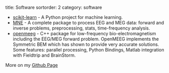 title: Software
sortorder: 2
category: software

- [scikit-learn](http://scikit-learn.org) - A Python project for machine learning.
- [MNE](http://martinos.org/mne) - A complete package to process EEG and MEG data: forward and inverse problems, preprocessing, stats, time-frequency analysis.
- [openmeeg](http://openmeeg.github.io) - C++ package for low-frequency bio-electromagnetism including the EEG/MEG forward problem. OpenMEEG implements the Symmetric BEM which has shown to provide very accurate solutions. Some features: parallel processing, Python Bindings, Matlab integration with Fieldtrip and BrainStorm.

More on my [Github Page](http://github.com/agramfort)

